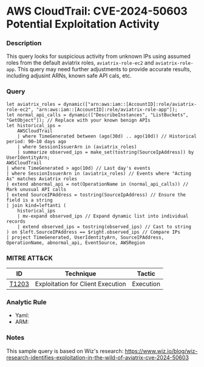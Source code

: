 # AWS CloudTrail: CVE-2024-50603 Potential Exploitation Activity

### Description
This query looks for suspicious activity from unknown IPs using assumed roles from the default aviatrix roles, `aviatrix-role-ec2` and `aviatrix-role-app`. This query may need further adjustments to provide accurate results, including adjusint ARNs, known safe API cals, etc.

### Query
```kql
let aviatrix_roles = dynamic(["arn:aws:iam::[AccountID]:role/aviatrix-role-ec2", "arn:aws:iam::[AccountID]:role/aviatrix-role-app"]);
let normal_api_calls = dynamic(["DescribeInstances", "ListBuckets", "GetObject"]); // Replace with your known benign APIs
let historical_ips = 
    AWSCloudTrail
    | where TimeGenerated between (ago(30d) .. ago(10d)) // Historical period: 90–10 days ago
    | where SessionIssuerArn in (aviatrix_roles)
    | summarize observed_ips = make_set(tostring(SourceIpAddress)) by UserIdentityArn;
AWSCloudTrail
| where TimeGenerated > ago(10d) // Last day's events
| where SessionIssuerArn in (aviatrix_roles) // Events where "Acting As" matches Aviatrix roles
| extend abnormal_api = not(OperationName in (normal_api_calls)) // Mark unusual API calls
| extend SourceIPAddress = tostring(SourceIpAddress) // Ensure the field is a string
| join kind=leftanti (
    historical_ips
    | mv-expand observed_ips // Expand dynamic list into individual records
    | extend observed_ips = tostring(observed_ips) // Cast to string
) on $left.SourceIPAddress == $right.observed_ips // Compare IPs
| project TimeGenerated, UserIdentityArn, SourceIPAddress, OperationName, abnormal_api, EventSource, AWSRegion
```

### MITRE ATT&CK
| ID | Technique | Tactic |
|----|-----------|--------|
| [T1203](https://attack.mitre.org/techniques/T1203/) | Exploitation for Client Execution | Execution |

### Analytic Rule
- Yaml: []()
- ARM: []()

### Notes
This sample query is based on Wiz's research: https://www.wiz.io/blog/wiz-research-identifies-exploitation-in-the-wild-of-aviatrix-cve-2024-50603